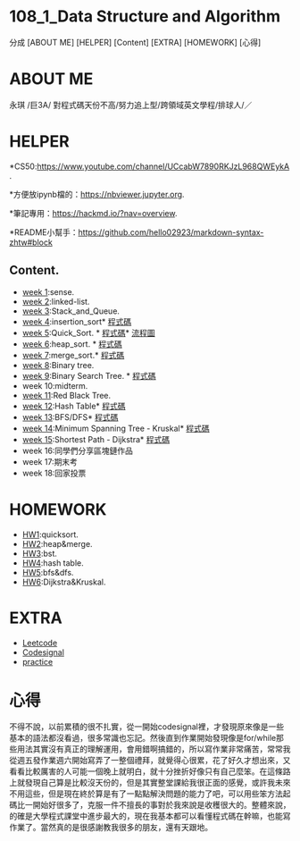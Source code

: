 # 108_1_Data Structure and Algorithm
分成 
[ABOUT ME]
[HELPER]
[Content]
[EXTRA]
[HOMEWORK] 
[心得]
# ABOUT ME
永琪 /巨3A/ 對程式碼天份不高/努力追上型/跨領域英文學程/排球人/／

# HELPER
*CS50:https://www.youtube.com/channel/UCcabW7890RKJzL968QWEykA. 

*方便放ipynb檔的：https://nbviewer.jupyter.org. 

*筆記專用：https://hackmd.io/?nav=overview. 

*README小幫手：https://github.com/hello02923/markdown-syntax-zhtw#block

## Content. 
- [week 1](https://github.com/hello02923/lai/tree/master/content/week1#week-1):sense. 
- [week 2](https://github.com/hello02923/lai/tree/master/content/week2#week-2):linked-list. 
- [week 3](https://github.com/hello02923/lai/tree/master/content/week3):Stack_and_Queue. 
- [week 4](https://github.com/hello02923/lai/tree/master/content/week4#week-4):insertion_sort*   [程式碼](practice/insertionSortList.py)
- [week 5](https://github.com/hello02923/lai/tree/master/content/week5):Quick_Sort. *   [程式碼](hw/quicksort_code2.ipynb)*   [流程圖](https://github.com/hello02923/lai/tree/master/hw)
- [week 6](https://github.com/hello02923/lai/tree/master/content/week6#week6):heap_sort. *   [程式碼](HW2/heapsort/heap_sort_06170108.py)
- [week 7](https://github.com/hello02923/lai/tree/master/content/week6#week6):merge_sort.*   [程式碼](HW2/mergesort/merge_sort_06170108.py)
- [week 8](https://github.com/hello02923/lai/tree/master/content/week8):Binary tree. 
- [week 9](https://github.com/hello02923/lai/tree/master/content/week9):Binary Search Tree. *   [程式碼](HW3/binary_search_tree_06170108.py)
- week 10:midterm. 
- [week 11](https://github.com/hello02923/lai/tree/master/content/week11):Red Black Tree. 
- [week 12](HW4/table學習歷程.ipynb):Hash Table*   [程式碼](HW4/hash_table_06170108.py)
- [week 13](HW5/BFS原理、學習歷程、流程圖.md):BFS/DFS*   [程式碼](HW5/BFS_06170108.py)
- [week 14](HW6/dijkstra&kruskal原理.md):Minimum Spanning Tree - Kruskal*   [程式碼](HW6/Dijkstra_06170108.py)
- [week 15](HW6/dijkstra&kruskal原理.md):Shortest Path - Dijkstra*   [程式碼](HW6/Dijkstra_06170108.py)
- week 16:同學們分享區塊鏈作品
- week 17:期末考
- week 18:回家投票

# HOMEWORK
- [HW1](https://github.com/hello02923/lai/blob/master/HW1/readme.md):quicksort. 
- [HW2](https://github.com/hello02923/lai/tree/master/HW2):heap&merge. 
- [HW3](https://github.com/hello02923/lai/tree/master/HW3):bst. 
- [HW4](https://github.com/hello02923/lai/tree/master/HW4):hash table. 
- [HW5](https://github.com/hello02923/lai/tree/master/HW5):bfs&dfs. 
- [HW6](https://github.com/hello02923/lai/tree/master/HW6):Dijkstra&Kruskal. 

# EXTRA
- [Leetcode](https://github.com/hello02923/lai/tree/master/Leetcode)
- [Codesignal](https://github.com/hello02923/lai/tree/master/Codesignal)
- [practice](https://github.com/hello02923/lai/tree/master/practice)
# 心得
不得不說，以前累積的很不扎實，從一開始codesignal裡，才發現原來像是一些基本的語法都沒看過，很多常識也忘記。然後直到作業開始發現像是for/while那些用法其實沒有真正的理解運用，會用錯啊搞錯的，所以寫作業非常痛苦，常常我從週五發作業週六開始寫弄了一整個禮拜，就覺得心很累，花了好久才想出來，又看看比較厲害的人可能一個晚上就明白，就十分挫折好像只有自己麼笨。在這條路上就發現自己算是比較沒天份的，但是其實整堂課給我很正面的感覺，或許我未來不用這些，但是現在終於算是有了一點點解決問題的能力了吧，可以用些笨方法起碼比一開始好很多了，克服一件不擅長的事對於我來說是收穫很大的。整體來說，的確是大學程式課堂中進步最大的，現在我基本都可以看懂程式碼在幹嘛，也能寫作業了。當然真的是很感謝教我很多的朋友，還有天跟地。
